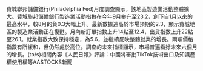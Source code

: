 費城聯邦儲備銀行(Philadelphia Fed)月度調查顯示，該地區製造業活動整體擴大。費城聯邦儲備銀行製造業活動指數在今年9月攀升至23.2，創下自1月以來的最高水平，較8月的負0.3大幅上升。最新數據遠高於市場預期的2.3，顯示費城地區的製造業活動正在復甦。月內新訂單指數上升14點至12.4，出貨指數上升22點至26.1。就業指數大致保持穩定，為5.6，並繼續反映整體就業的增長。兩項價格指數有所緩和，但仍然處於高位。調查的未來指標顯示，市場普遍看好未來六個月的增長。(to/s)相關內容《人民日報》評論：中國將審批TikTok技術出口及知識產權使用權等AASTOCKS新聞
